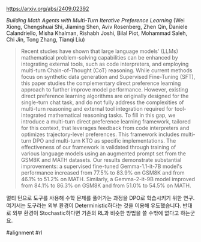 https://arxiv.org/abs/2409.02392

*Building Math Agents with Multi-Turn Iterative Preference Learning* (Wei Xiong, Chengshuai Shi, Jiaming Shen, Aviv Rosenberg, Zhen Qin, Daniele Calandriello, Misha Khalman, Rishabh Joshi, Bilal Piot, Mohammad Saleh, Chi Jin, Tong Zhang, Tianqi Liu)

> Recent studies have shown that large language models' (LLMs) mathematical problem-solving capabilities can be enhanced by integrating external tools, such as code interpreters, and employing multi-turn Chain-of-Thought (CoT) reasoning. While current methods focus on synthetic data generation and Supervised Fine-Tuning (SFT), this paper studies the complementary direct preference learning approach to further improve model performance. However, existing direct preference learning algorithms are originally designed for the single-turn chat task, and do not fully address the complexities of multi-turn reasoning and external tool integration required for tool-integrated mathematical reasoning tasks. To fill in this gap, we introduce a multi-turn direct preference learning framework, tailored for this context, that leverages feedback from code interpreters and optimizes trajectory-level preferences. This framework includes multi-turn DPO and multi-turn KTO as specific implementations. The effectiveness of our framework is validated through training of various language models using an augmented prompt set from the GSM8K and MATH datasets. Our results demonstrate substantial improvements: a supervised fine-tuned Gemma-1.1-it-7B model's performance increased from 77.5% to 83.9% on GSM8K and from 46.1% to 51.2% on MATH. Similarly, a Gemma-2-it-9B model improved from 84.1% to 86.3% on GSM8K and from 51.0% to 54.5% on MATH.

멀티 턴으로 도구를 사용해 수학 문제를 풀어가는 과정을 DPO로 학습시키기 위한 연구. 여기서는 도구라는 외부 환경이 Deterministic하다는 것을 이용해 유도했습니다. 반대로 외부 환경이 Stochastic하다면 기존의 RL과 비슷한 방법을 쓸 수밖에 없다고 하는군요.

#alignment #rl 